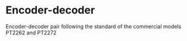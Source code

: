 # Encoder-decoder
Encoder-decoder pair following the standard of the commercial models PT2262 and PT2272
